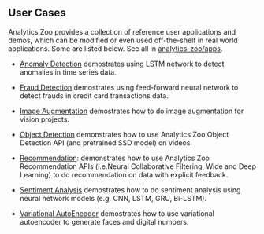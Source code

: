 ## **User Cases**

Analytics Zoo provides a collection of reference user applications and demos, which can be modified or even used off-the-shelf in real world applications. Some are listed below. See all in [analytics-zoo/apps](https://github.com/intel-analytics/analytics-zoo/tree/branch-0.1/apps).

   * [Anomaly Detection](https://github.com/intel-analytics/analytics-zoo/tree/branch-0.1/apps/anomaly-detection) demostrates using LSTM network to detect anomalies in time series data.

   * [Fraud Detection](https://github.com/intel-analytics/analytics-zoo/tree/branch-0.1/apps/fraud-detection) demostrates using feed-forward neural network to detect frauds in credit card transactions data. 

   * [Image Augmentation](https://github.com/intel-analytics/analytics-zoo/tree/branch-0.1/apps/image-augmentation) demostrates how to do image augmentation for vision projects. 
 
   * [Object Detection](https://github.com/intel-analytics/analytics-zoo/tree/branch-0.1/apps/object-detection) demonstrates how to use Analytics Zoo Object Detection API (and pretrained SSD model) on videos. 
   
   * [Recommendation](https://github.com/intel-analytics/analytics-zoo/tree/branch-0.1/apps/recommendation): demonstrates how to use Analytics Zoo Recommendation APIs (i.e.Neural Collaborative Filtering, Wide and Deep Learning) to do recommendation on data with explicit feedback. 

   * [Sentiment Analysis](https://github.com/intel-analytics/analytics-zoo/tree/branch-0.1/apps/sentiment-analysis) demostrates how to do sentiment analysis using neural network models (e.g. CNN, LSTM, GRU, Bi-LSTM).

   * [Variational AutoEncoder](https://github.com/intel-analytics/analytics-zoo/tree/branch-0.1/apps/variational-autoencoder) demostrates how to use variational autoencoder to generate faces and digital numbers.  

